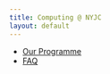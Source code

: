 ```yaml
---
title: Computing @ NYJC
layout: default
---
```


- [Our Programme](/pages/our-programme.html)
- [FAQ](/pages/faq.html)
